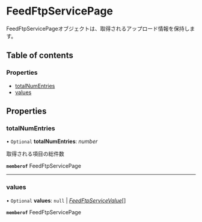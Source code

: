 # FeedFtpServicePage


<div lang=\"ja\">FeedFtpServicePageオブジェクトは、取得されるアップロード情報を保持します。</div> 

## Table of contents

### Properties

- [totalNumEntries](feedftpservicepage.md#totalnumentries)
- [values](feedftpservicepage.md#values)

## Properties

### totalNumEntries

• `Optional` **totalNumEntries**: *number*

<div lang=\"ja\">取得される項目の総件数</div> 

**`memberof`** FeedFtpServicePage

___

### values

• `Optional` **values**: ``null`` \| [*FeedFtpServiceValue*](feedftpservicevalue.md)[]

**`memberof`** FeedFtpServicePage
